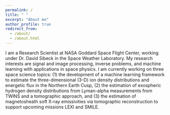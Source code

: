 ```yaml
---
permalink: /
title: " "
excerpt: "About me"
author_profile: true
redirect_from: 
  - /about/
  - /about.html
---
```


I am a Research Scientist at NASA Goddard Space Flight Center, working under Dr. David Sibeck in the Space Weather Laboratory. My research interests are signal and image processing, inverse problems, and machine learning with applications in space physics. I am currently working on three space science topics: (1) the development of a machine learning framework to estimate the three-dimensional (3-D) ion density distributions and energetic flux in the Northern Earth Cusp, (2) the estimation of exospheric hydrogen density distributions from Lyman-alpha measurements from TWINS and a tomographic approach, and (3) the estimation of magnetosheath soft X-ray emissivities via tomographic reconstruction to support upcoming missions LEXI and SMILE. 











